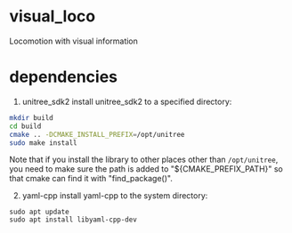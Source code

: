# visual_loco
Locomotion with visual information

# dependencies
1. unitree_sdk2
install unitree_sdk2 to a specified directory:

```bash
mkdir build
cd build
cmake .. -DCMAKE_INSTALL_PREFIX=/opt/unitree
sudo make install
```
Note that if you install the library to other places other than `/opt/unitree`, 
you need to make sure the path is added to "${CMAKE_PREFIX_PATH}" so that cmake 
can find it with "find_package()".

2. yaml-cpp
install yaml-cpp to the system directory:
```
sudo apt update
sudo apt install libyaml-cpp-dev
```


